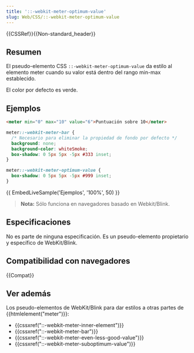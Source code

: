 ```yaml
---
title: '::-webkit-meter-optimum-value'
slug: Web/CSS/::-webkit-meter-optimum-value
---
```


{{CSSRef}}{{Non-standard_header}}

## Resumen

El pseudo-elemento CSS `::-webkit-meter-optimum-value` da estilo al elemento meter cuando su valor está dentro del rango min-max establecido.

El color por defecto es verde.

## Ejemplos

```html
<meter min="0" max="10" value="6">Puntuación sobre 10</meter>
```

```css
meter::-webkit-meter-bar {
  /* Necesario para eliminar la propiedad de fondo por defecto */
  background: none;
  background-color: whiteSmoke;
  box-shadow: 0 5px 5px -5px #333 inset;
}

meter::-webkit-meter-optimum-value {
  box-shadow: 0 5px 5px -5px #999 inset;
}
```

{{ EmbedLiveSample('Ejemplos', '100%', 50) }}

> **Nota:** Sólo funciona en navegadores basado en Webkit/Blink.

## Especificaciones

No es parte de ninguna especificación. Es un pseudo-elemento propietario y específico de WebKit/Blink.

## Compatibilidad con navegadores

{{Compat}}

## Ver además

Los pseudo-elementos de WebKit/Blink para dar estilos a otras partes de {{htmlelement("meter")}}:

- {{cssxref("::-webkit-meter-inner-element")}}
- {{cssxref("::-webkit-meter-bar")}}
- {{cssxref("::-webkit-meter-even-less-good-value")}}
- {{cssxref("::-webkit-meter-suboptimum-value")}}
